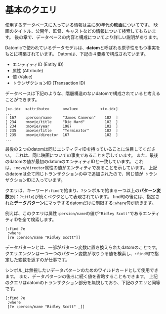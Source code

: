 # 基本のクエリ

使用するデータベースに入っている情報は主に80年代の**映画**についてです。
映画のタイトル、公開年、監督、キャストなどの情報について検索してもらいます。
後の章で、データベースの内容と構成についてより詳しい説明があります。

Datomicで使われているデータモデルは、**datom**と呼ばれる原子性をもつ事実をもとに構築されています。
Datomは、下記の４要素で構成されています。

* エンティティID (Entity ID)
* 属性 (Attribute)
* 値 (Value)
* トランザクションID (Transaction ID)

データベースは下記のような、階層構造のないdatomで構成されていると考えることができます。

    [<e-id>  <attribute>      <value>          <tx-id>]
    ...
    [ 167    :person/name     "James Cameron"    102  ]
    [ 234    :movie/title     "Die Hard"         102  ]
    [ 234    :movie/year      1987               102  ]
    [ 235    :movie/title     "Terminator"       102  ]
    [ 235    :movie/director  167                102  ]
    ...

最後の２つのdatomは同じエンティティIDを持っていることに注目してください。
これは、同じ映画についての事実であることを示しています。
また、最後のdatomの値が最初のdatomのエンティティIDと一致しています。
これは、`:move/director`属性の値がエンティティであることを示しています。
上記のdatomは全て同じトランザクションの中で追加されたので、同じ値が
トランザクションIDに入っています。

クエリは、キーワード`:find`で始まり、`?`シンボルで始まる一つ以上の**パターン変数**(例：`?title`)が続くベクタとして表現されています。
find句の後には、指定された**データパターン**にマッチするdatomだけに制限する`:where`句が続きます。

例えば、このクエリは属性`:persion/name`の値が`"Ridley Scott"`であるエンティティIDを全て検索します。

    [:find ?e
     :where
     [?e :person/name "Ridley Scott"]]


データパターンとは、一部がパターン変数に置き換えられたdatomのことです。
クエリエンジンは一つ一つのパターン変数が取りうる値を検索し、`:find`句で指定した変数を返すのが仕事です。

シンボル`_`は無視したいデータパターンのためのワイルドカードとして使用できます。
また、データパターンの後ろに続く値を省略することもできます。
上記のクエリはdatomのトランザクション部分を無視しており、下記のクエリと同等です。


    [:find ?e
     :where
     [?e :person/name "Ridley Scott" _]]

